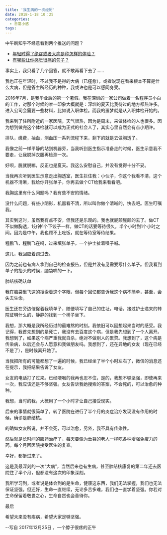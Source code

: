 ```yaml
---
title: '我生病的一次经历'
date: 2018-1-18 10：25
categories:
  - 日常小感
tags:
---
```



中午刷知乎不经意看到两个推送的问题？

- [年轻时得了绝症或者大病是种怎样的体验？](https://www.zhihu.com/question/22213153)
- [有哪些让你感觉很痛的句子？](https://www.zhihu.com/question/264229537)

事实上，我只看了几个回答，就不敢再看下去了……

我也正在年轻时，不过我不是得的大病（已痊愈），或者说现在看来根本不算是什么大病，但是答主所经历的种种，我或许也是可以感同身受。

2016年7月，是我毕业后的第一个暑假。我在深圳的一家公司做着一名程序员小白的工作，对那个时候的唯一印象大概就是：深圳的夏天比我待过的地方都热许多。进入公司会需要一些材料，比如说入职体检。而我的噩梦就是从入职体检开始的。

我来到了住所附近的一家医院，天气很热，因为是周末，来做体检的人也很多。因为想到做完这个体检就可以成为正式的社会人了，其实心里自然会有点小期许。

排队，缴费，抽血，测血压一系列流程下来，剩下的就是去做胸透了。

我像之前一样平静的站到机器旁，当我听到医生指示准备走的时候，医生示意我不要走，让我脱掉衣服再检测一次。

好呗，脱就脱嘛，反正也是夏天。我这么安慰自己，并没有觉得十分不妥。

当我再次听到医生示意走出胸透室，医生拦住我：小伙子，你这个我看不清，这个机器不清晰，我给你开张单子，你再去做个CT给我来看看吧。

我胸这里有什么问题吗？我有些不安的情绪。

没什么问题，有些小阴影，机器看不清，所以叫你做个清晰的，快去吧。医生叮嘱我。

其实到这时，虽然我有点不安，但我还是乐观的。我也就屁颠屁颠的去了。做CT不似做胸透，1分钟1个下饺子一样，做CT的话要等待很久，半个小时到1个小时之间。因为是中午，我也顾不上吃饭，就在等待室等待结果。

程鹏飞，程鹏飞在吗，过来填张单子。一个护士扯着嗓子喊。

这儿，我回应着跑过去。

因为之前也有病人拿到自己的检查报告，但是并没有见需要写什么单子。但我看到单子的抬头的时候，脑袋哄的一下。

肺结核确认单

我在脑袋里飞速的搜索着这个字眼，但每个回忆都告诉我这个病不简单，甚至，会失去生命。

医生还在旁边催促着我填单子，随便填写了自己的住址，电话，接过护士递来的转院证明什么的，静静的找到一个椅子坐下。

我想，那大概是我所经历过的最难熬的时刻。我依旧可以回想起来当时的感受。我记得，我首先想到的是死亡，我没有去百度这个病，但是我先想到了一个人离开。我想到了，如果这个病严重我就自杀，绝对不做别人的累赘。我想到了，这个病是传染病，以后还会与人愿意和我做朋友吗。我想到了，还在异地的女友（现在已经不是了），是时候离开她了。

当我把所有的可能都想了一遍的时候，我已经坐了半个小时左右了，微信的消息还在提示，我把结果告诉了女友。

女友的电话打了过来。已经哽咽的我再也忍不住，是的，我想不够坚强，即使再来一次，我应该还是不够坚强。女友告诉我她搜索的答案，不会死的，可以治愈的种种。

我想，当时的我，大概用了一个小时才让自己接受现实。

后来的事情就很简单了，转了医院在进行了半个月的炎症治疗发现没有作用的时候，确诊是肺结核。

的确如女友所说，并不会死，可以治愈，另外，我不具有传染性。

然后就是长时间的服药治疗了，每天要像为垂暮的老人一样吃各种增强免疫力的药。每个月回医院接受医生的复查。

幸好，都挺过来了。

这是我最深刻的一次“大病”，当然后来也有生病，甚至肺结核康复的第二年还去医院住了半个月，但都没有这次的印象深刻。

我所学习到，或者说是体会到的是生命，健康这东西，我们无法掌握，我们也无法保证坚强。但还好，生命一直继续，无论多苦多难，我们也一直学着坚强。你若对生命保留着敬畏之心，生命自然也会善待你。


最后

希望未来没有疾病，希望大家足够坚强。

--写自 2017年12月25日 ，一个脖子很疼的正午